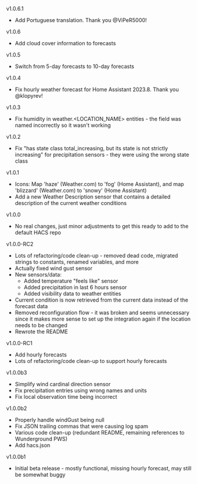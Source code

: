 v1.0.6.1
* Add Portuguese translation. Thank you @ViPeR5000!

v1.0.6
* Add cloud cover information to forecasts

v1.0.5
* Switch from 5-day forecasts to 10-day forecasts

v1.0.4
* Fix hourly weather forecast for Home Assistant 2023.8. Thank you @klopyrev!

v1.0.3
* Fix humidity in weather.<LOCATION_NAME> entities - the field was named incorrectly so it wasn't working

v1.0.2
* Fix "has state class total_increasing, but its state is not strictly increasing" for precipitation sensors - they were using the wrong state class

v1.0.1
* Icons: Map 'haze' (Weather.com) to 'fog' (Home Assistant), and map 'blizzard' (Weather.com) to 'snowy' (Home Assistant)
* Add a new Weather Description sensor that contains a detailed description of the current weather conditions

v1.0.0
* No real changes, just minor adjustments to get this ready to add to the default HACS repo

v1.0.0-RC2
* Lots of refactoring/code clean-up - removed dead code, migrated strings to constants, renamed variables, and more
* Actually fixed wind gust sensor
* New sensors/data:
  * Added temperature "feels like" sensor
  * Added precipitation in last 6 hours sensor
  * Added visibility data to weather entities
* Current condition is now retrieved from the current data instead of the forecast data
* Removed reconfiguration flow - it was broken and seems unnecessary since it makes more sense to set up the integration again if the location needs to be changed
* Rewrote the README

v1.0.0-RC1
* Add hourly forecasts
* Lots of refactoring/code clean-up to support hourly forecasts

v1.0.0b3
* Simplify wind cardinal direction sensor
* Fix precipitation entries using wrong names and units
* Fix local observation time being incorrect

v1.0.0b2
* Properly handle windGust being null
* Fix JSON trailing commas that were causing log spam
* Various code clean-up (redundant README, remaining references to Wunderground PWS)
* Add hacs.json

v1.0.0b1
* Initial beta release - mostly functional, missing hourly forecast, may still be somewhat buggy